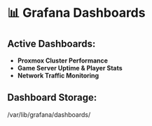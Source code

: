 # 📊 Grafana Dashboards

## Active Dashboards:
- **Proxmox Cluster Performance**
- **Game Server Uptime & Player Stats**
- **Network Traffic Monitoring**

## Dashboard Storage:
/var/lib/grafana/dashboards/


